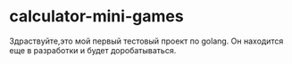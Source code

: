 # calculator-mini-games
Здраствуйте,это мой первый тестовый проект по golang. Он находится еще в разработки и будет доробатываться.
